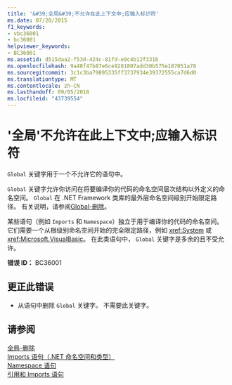 ```yaml
---
title: '&#39;全局&#39;不允许在此上下文中;应输入标识符'
ms.date: 07/20/2015
f1_keywords:
- vbc36001
- bc36001
helpviewer_keywords:
- BC36001
ms.assetid: d515daa2-f53d-424c-81fd-e9c4b12f331b
ms.openlocfilehash: 9a48f47b87e6ce9281807add30b575e187051a78
ms.sourcegitcommit: 3c1c3ba79895335ff3737934e39372555ca7d6d0
ms.translationtype: MT
ms.contentlocale: zh-CN
ms.lasthandoff: 09/05/2018
ms.locfileid: "43739554"
---
```

# <a name="39global39-not-allowed-in-this-context-identifier-expected"></a>&#39;全局&#39;不允许在此上下文中;应输入标识符
`Global` 关键字用于一个不允许它的语句中。  
  
 `Global` 关键字允许你访问在将要编译你的代码的命名空间层次结构以外定义的命名空间。 `Global` 在 .NET Framework 类库的最外层命名空间级别开始限定路径。 有关说明，请参阅[Global-删除](https://msdn.microsoft.com/library/18c8ba14-40f6-4978-8096-6a5852324635)。  
  
 某些语句（例如 `Imports` 和 `Namespace`）独立于用于编译你的代码的命名空间。 它们需要一个从根级别命名空间开始的完全限定路径，例如 <xref:System> 或 <xref:Microsoft.VisualBasic>。 在此类语句中， `Global` 关键字是多余的且不受允许。  
  
 **错误 ID：** BC36001  
  
## <a name="to-correct-this-error"></a>更正此错误  
  
-   从语句中删除 `Global` 关键字。 不需要此关键字。  
  
## <a name="see-also"></a>请参阅  
 [全局-删除](https://msdn.microsoft.com/library/18c8ba14-40f6-4978-8096-6a5852324635)  
 [Imports 语句（.NET 命名空间和类型）](../../visual-basic/language-reference/statements/imports-statement-net-namespace-and-type.md)  
 [Namespace 语句](../../visual-basic/language-reference/statements/namespace-statement.md)  
 [引用和 Imports 语句](../../visual-basic/programming-guide/program-structure/references-and-the-imports-statement.md)
